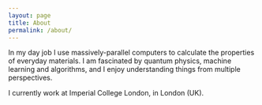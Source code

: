 ```yaml
---
layout: page
title: About
permalink: /about/
---
```


In my day job I use massively-parallel computers to calculate the properties of everyday materials.
I am fascinated by quantum physics, machine learning and algorithms, and I enjoy understanding things
from multiple perspectives.

I currently work at Imperial College London, in London (UK).

